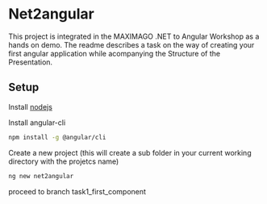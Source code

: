 # Net2angular

This project is integrated in the MAXIMAGO .NET to Angular Workshop as a hands on demo.
The readme describes a task on the way of creating your first angular application while acompanying the Structure of the Presentation.

## Setup
Install [nodejs](https://nodejs.org/en/)

Install angular-cli

```bash
npm install -g @angular/cli
```

Create a new project (this will create a sub folder in your current working directory with the projetcs name)

```bash
ng new net2angular
```

proceed to branch task1_first_component
